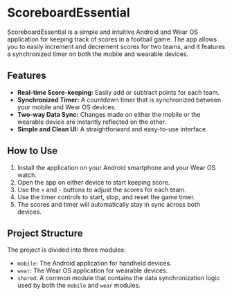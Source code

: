 # ScoreboardEssential

ScoreboardEssential is a simple and intuitive Android and Wear OS application for keeping track of scores in a football game. The app allows you to easily increment and decrement scores for two teams, and it features a synchronized timer on both the mobile and wearable devices.

## Features

*   **Real-time Score-keeping:** Easily add or subtract points for each team.
*   **Synchronized Timer:** A countdown timer that is synchronized between your mobile and Wear OS devices.
*   **Two-way Data Sync:** Changes made on either the mobile or the wearable device are instantly reflected on the other.
*   **Simple and Clean UI:** A straightforward and easy-to-use interface.

## How to Use

1.  Install the application on your Android smartphone and your Wear OS watch.
2.  Open the app on either device to start keeping score.
3.  Use the `+` and `-` buttons to adjust the scores for each team.
4.  Use the timer controls to start, stop, and reset the game timer.
5.  The scores and timer will automatically stay in sync across both devices.

## Project Structure

The project is divided into three modules:

*   `mobile`: The Android application for handheld devices.
*   `wear`: The Wear OS application for wearable devices.
*   `shared`: A common module that contains the data synchronization logic used by both the `mobile` and `wear` modules.
